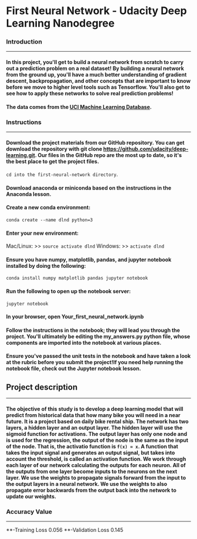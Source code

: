 
# First Neural Network - Udacity Deep Learning Nanodegree

### Introduction
---
#### In this project, you'll get to build a neural network from scratch to carry out a prediction problem on a real dataset! By building a neural network from the ground up, you'll have a much better understanding of gradient descent, backpropagation, and other concepts that are important to know before we move to higher level tools such as Tensorflow. You'll also get to see how to apply these networks to solve real prediction problems!

#### The data comes from the [UCI Machine Learning Database](https://archive.ics.uci.edu/ml/datasets/Bike+Sharing+Dataset).

### Instructions
---
#### Download the project materials from our GitHub repository. You can get download the repository with git clone https://github.com/udacity/deep-learning.git. Our files in the GitHub repo are the most up to date, so it's the best place to get the project files.
```cd into the first-neural-network directory```.
#### Download anaconda or miniconda based on the instructions in the Anaconda lesson.
#### Create a new conda environment:
```conda create --name dlnd python=3```
#### Enter your new environment:
Mac/Linux: >> ```source activate dlnd```
Windows: >> ```activate dlnd```

#### Ensure you have numpy, matplotlib, pandas, and jupyter notebook installed by doing the following:
```conda install numpy matplotlib pandas jupyter notebook```

#### Run the following to open up the notebook server:
```jupyter notebook```

#### In your browser, open Your_first_neural_network.ipynb
#### Follow the instructions in the notebook; they will lead you through the project. You'll ultimately be editing the my_answers.py python file, whose components are imported into the notebook at various places.
#### Ensure you've passed the unit tests in the notebook and have taken a look at the rubric before you submit the project!If you need help running the notebook file, check out the Jupyter notebook lesson.

## Project description
---

#### The objective of this study is to develop a deep learning model that will predict from historical data that how many bike you will need in a near future. It is a project based on daily bike rental ship. The network has two layers, a hidden layer and an output layer. The hidden layer will use the sigmoid function for activations. The output layer has only one node and is used for the regression, the output of the node is the same as the input of the node. That is, the activatio function is ```f(x) = x```. A function that takes the input signal and generates an output signal, but takes into account the threshold, is called an activation function. We work through each layer of our network calculating the outputs for each neuron. All of the outputs from one layer become inputs to the neurons on the next layer. We use the weights to propagate signals forward from the input to the output layers in a neural network. We use the weights to also propagate error backwards from the output back into the network to update our weights.

### Accuracy Value
---
**-Training Loss 0.056
**-Validation Loss 0.145





